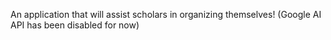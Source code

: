 An application that will assist scholars in organizing themselves!
(Google AI API has been disabled for now)
